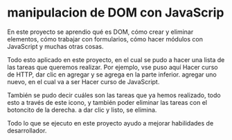 # manipulacion de DOM con JavaScrip

En este proyecto se aprendio qué es DOM, cómo crear y eliminar elementos, cómo trabajar con formularios, cómo hacer módulos con JavaScript y muchas otras cosas.

Todo esto aplicado en este proyecto, en el cual se pudo a hacer una lista de las tareas que queremos realizar. Por ejemplo, vse puso aquí Hacer curso de HTTP, dar clic en agregar y se agrega en la parte inferior. agregar uno nuevo, 
en el cual va a ser Hacer curso de JavaScript.

También se pudo decir cuáles son las tareas que ya hemos realizado, todo esto a través de este icono, y también poder eliminar las tareas con el botoncito de la derecha. a dar clic y listo, se elimina.

Todo lo que se ejecuto en este proyecto ayudo a mejorar habilidades de desarrollador.
